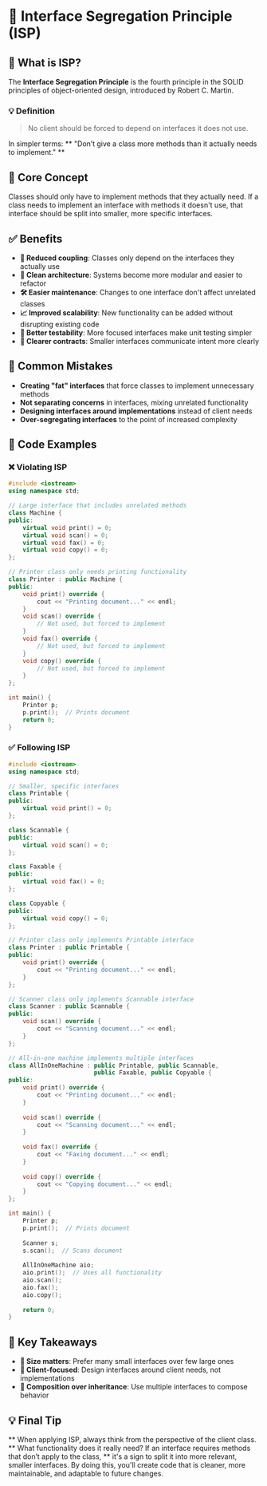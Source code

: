 # 🧩 Interface Segregation Principle (ISP)

## 📘 What is ISP?

The **Interface Segregation Principle** is the fourth principle in the SOLID principles of object-oriented design, introduced by Robert C. Martin.
 
### 💡 Definition

> No client should be forced to depend on interfaces it does not use.

In simpler terms: ** "Don’t give a class more methods than it actually needs to implement." **

## 🎯 Core Concept

Classes should only have to implement methods that they actually need. If a class needs to implement an interface with methods it doesn't use, that interface should be split into smaller, more specific interfaces.

## ✅ Benefits

- **🔄 Reduced coupling**: Classes only depend on the interfaces they actually use
- **🧹 Clean architecture**: Systems become more modular and easier to refactor
- **🛠️ Easier maintenance**: Changes to one interface don't affect unrelated classes
- **📈 Improved scalability**: New functionality can be added without disrupting existing code
- **🧪 Better testability**: More focused interfaces make unit testing simpler
- **📝 Clearer contracts**: Smaller interfaces communicate intent more clearly

## 🚫 Common Mistakes

- **Creating "fat" interfaces** that force classes to implement unnecessary methods
- **Not separating concerns** in interfaces, mixing unrelated functionality
- **Designing interfaces around implementations** instead of client needs
- **Over-segregating interfaces** to the point of increased complexity

## 🧪 Code Examples

### ❌ Violating ISP

```cpp
#include <iostream>
using namespace std;

// Large interface that includes unrelated methods
class Machine {
public:
    virtual void print() = 0;
    virtual void scan() = 0;
    virtual void fax() = 0;
    virtual void copy() = 0;
};

// Printer class only needs printing functionality
class Printer : public Machine {
public:
    void print() override {
        cout << "Printing document..." << endl;
    }
    void scan() override {
        // Not used, but forced to implement
    }
    void fax() override {
        // Not used, but forced to implement
    }
    void copy() override {
        // Not used, but forced to implement
    }
};

int main() {
    Printer p;
    p.print();  // Prints document
    return 0;
}
```

### ✅ Following ISP

```cpp
#include <iostream>
using namespace std;

// Smaller, specific interfaces
class Printable {
public:
    virtual void print() = 0;
};

class Scannable {
public:
    virtual void scan() = 0;
};

class Faxable {
public:
    virtual void fax() = 0;
};

class Copyable {
public:
    virtual void copy() = 0;
};

// Printer class only implements Printable interface
class Printer : public Printable {
public:
    void print() override {
        cout << "Printing document..." << endl;
    }
};

// Scanner class only implements Scannable interface
class Scanner : public Scannable {
public:
    void scan() override {
        cout << "Scanning document..." << endl;
    }
};

// All-in-one machine implements multiple interfaces
class AllInOneMachine : public Printable, public Scannable, 
                        public Faxable, public Copyable {
public:
    void print() override {
        cout << "Printing document..." << endl;
    }
    
    void scan() override {
        cout << "Scanning document..." << endl;
    }
    
    void fax() override {
        cout << "Faxing document..." << endl;
    }
    
    void copy() override {
        cout << "Copying document..." << endl;
    }
};

int main() {
    Printer p;
    p.print();  // Prints document
    
    Scanner s;
    s.scan();  // Scans document
    
    AllInOneMachine aio;
    aio.print();  // Uses all functionality
    aio.scan();
    aio.fax();
    aio.copy();
    
    return 0;
}
```

## 🧠 Key Takeaways

- **📏 Size matters**: Prefer many small interfaces over few large ones
- **🎯 Client-focused**: Design interfaces around client needs, not implementations
- **🔄 Composition over inheritance**: Use multiple interfaces to compose behavior

## 💡 Final Tip

** When applying ISP, always think from the perspective of the client class. 
** What functionality does it really need? If an interface requires methods that don’t apply to the class, 
** it's a sign to split it into more relevant, smaller interfaces. 
By doing this, you'll create code that is cleaner, more maintainable, and adaptable to future changes.
